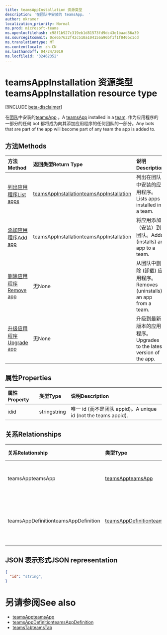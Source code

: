 ```yaml
---
title: teamsAppInstallation 资源类型
description: '在团队中安装的 teamsApp。 '
author: nkramer
localization_priority: Normal
ms.prod: microsoft-teams
ms.openlocfilehash: c98f1b927c319eb1d81573fd9dc43e1baad86a39
ms.sourcegitcommit: 0ce657622f42c510a104156a96bf1f1f040bc1cd
ms.translationtype: MT
ms.contentlocale: zh-CN
ms.lasthandoff: 04/24/2019
ms.locfileid: "32462352"
---
```

# <a name="teamsappinstallation-resource-type"></a><span data-ttu-id="c0129-103">teamsAppInstallation 资源类型</span><span class="sxs-lookup"><span data-stu-id="c0129-103">teamsAppInstallation resource type</span></span>

[!INCLUDE [beta-disclaimer](../../includes/beta-disclaimer.md)]

<span data-ttu-id="c0129-104">在[团队](team.md)中安装的[teamsApp](teamsapp.md) 。</span><span class="sxs-lookup"><span data-stu-id="c0129-104">A [teamsApp](teamsapp.md) installed in a [team](team.md).</span></span> <span data-ttu-id="c0129-105">作为应用程序的一部分的任何 bot 都将成为向其添加应用程序的任何团队的一部分。</span><span class="sxs-lookup"><span data-stu-id="c0129-105">Any bots that are part of the app will become part of any team the app is added to.</span></span>

## <a name="methods"></a><span data-ttu-id="c0129-106">方法</span><span class="sxs-lookup"><span data-stu-id="c0129-106">Methods</span></span>

| <span data-ttu-id="c0129-107">方法</span><span class="sxs-lookup"><span data-stu-id="c0129-107">Method</span></span>       | <span data-ttu-id="c0129-108">返回类型</span><span class="sxs-lookup"><span data-stu-id="c0129-108">Return Type</span></span>  |<span data-ttu-id="c0129-109">说明</span><span class="sxs-lookup"><span data-stu-id="c0129-109">Description</span></span>|
|:---------------|:--------|:----------|
|[<span data-ttu-id="c0129-110">列出应用程序</span><span class="sxs-lookup"><span data-stu-id="c0129-110">List apps</span></span>](../api/teamsappinstallation-list.md) | [<span data-ttu-id="c0129-111">teamsAppInstallation</span><span class="sxs-lookup"><span data-stu-id="c0129-111">teamsAppInstallation</span></span>](teamsapp.md) | <span data-ttu-id="c0129-112">列出在团队中安装的应用程序。</span><span class="sxs-lookup"><span data-stu-id="c0129-112">Lists apps installed in a team.</span></span>|
|[<span data-ttu-id="c0129-113">添加应用程序</span><span class="sxs-lookup"><span data-stu-id="c0129-113">Add app</span></span>](../api/teamsappinstallation-add.md) | [<span data-ttu-id="c0129-114">teamsAppInstallation</span><span class="sxs-lookup"><span data-stu-id="c0129-114">teamsAppInstallation</span></span>](teamsapp.md) | <span data-ttu-id="c0129-115">将应用添加（安装）到团队。</span><span class="sxs-lookup"><span data-stu-id="c0129-115">Adds (installs) an app to a team.</span></span>|
|[<span data-ttu-id="c0129-116">删除应用程序</span><span class="sxs-lookup"><span data-stu-id="c0129-116">Remove app</span></span>](../api/teamsappinstallation-delete.md) | <span data-ttu-id="c0129-117">无</span><span class="sxs-lookup"><span data-stu-id="c0129-117">None</span></span> | <span data-ttu-id="c0129-118">从团队中删除 (卸载) 应用程序。</span><span class="sxs-lookup"><span data-stu-id="c0129-118">Removes (uninstalls) an app from a team.</span></span>|
|[<span data-ttu-id="c0129-119">升级应用程序</span><span class="sxs-lookup"><span data-stu-id="c0129-119">Upgrade app</span></span>](../api/teamsappinstallation-upgrade.md) | <span data-ttu-id="c0129-120">无</span><span class="sxs-lookup"><span data-stu-id="c0129-120">None</span></span> | <span data-ttu-id="c0129-121">升级到最新版本的应用程序。</span><span class="sxs-lookup"><span data-stu-id="c0129-121">Upgrades to the latest version of the app.</span></span>|

## <a name="properties"></a><span data-ttu-id="c0129-122">属性</span><span class="sxs-lookup"><span data-stu-id="c0129-122">Properties</span></span>

| <span data-ttu-id="c0129-123">属性</span><span class="sxs-lookup"><span data-stu-id="c0129-123">Property</span></span>            | <span data-ttu-id="c0129-124">类型</span><span class="sxs-lookup"><span data-stu-id="c0129-124">Type</span></span>     | <span data-ttu-id="c0129-125">说明</span><span class="sxs-lookup"><span data-stu-id="c0129-125">Description</span></span> |
|:------------------- |:-------- |:----------- |
| <span data-ttu-id="c0129-126">id</span><span class="sxs-lookup"><span data-stu-id="c0129-126">id</span></span>                  | <span data-ttu-id="c0129-127">string</span><span class="sxs-lookup"><span data-stu-id="c0129-127">string</span></span>   | <span data-ttu-id="c0129-128">唯一 id (而不是团队 appid)。</span><span class="sxs-lookup"><span data-stu-id="c0129-128">A unique id (not the teams appid).</span></span> |

## <a name="relationships"></a><span data-ttu-id="c0129-129">关系</span><span class="sxs-lookup"><span data-stu-id="c0129-129">Relationships</span></span>

| <span data-ttu-id="c0129-130">关系</span><span class="sxs-lookup"><span data-stu-id="c0129-130">Relationship</span></span>   | <span data-ttu-id="c0129-131">类型</span><span class="sxs-lookup"><span data-stu-id="c0129-131">Type</span></span>    | <span data-ttu-id="c0129-132">说明</span><span class="sxs-lookup"><span data-stu-id="c0129-132">Description</span></span> |
|:---------------|:--------|:----------|
|<span data-ttu-id="c0129-133">teamsApp</span><span class="sxs-lookup"><span data-stu-id="c0129-133">teamsApp</span></span>|[<span data-ttu-id="c0129-134">teamsApp</span><span class="sxs-lookup"><span data-stu-id="c0129-134">teamsApp</span></span>](teamsapp.md)| <span data-ttu-id="c0129-135">已安装的应用程序。</span><span class="sxs-lookup"><span data-stu-id="c0129-135">The app that is installed.</span></span> |
|<span data-ttu-id="c0129-136">teamsAppDefinition</span><span class="sxs-lookup"><span data-stu-id="c0129-136">teamsAppDefinition</span></span>|[<span data-ttu-id="c0129-137">teamsAppDefinition</span><span class="sxs-lookup"><span data-stu-id="c0129-137">teamsAppDefinition</span></span>](teamsapp.md)| <span data-ttu-id="c0129-138">此版本的应用程序的详细信息。</span><span class="sxs-lookup"><span data-stu-id="c0129-138">The details of this version of the app.</span></span> |

## <a name="json-representation"></a><span data-ttu-id="c0129-139">JSON 表示形式</span><span class="sxs-lookup"><span data-stu-id="c0129-139">JSON representation</span></span>

<!-- {
  "blockType": "resource",
  "@odata.type": "microsoft.graph.teamsAppInstallation",
  "baseType": "microsoft.graph.entity"
}-->

```json
{
  "id": "string",
}
```

# <a name="see-also"></a><span data-ttu-id="c0129-140">另请参阅</span><span class="sxs-lookup"><span data-stu-id="c0129-140">See also</span></span>

- [<span data-ttu-id="c0129-141">teamsApp</span><span class="sxs-lookup"><span data-stu-id="c0129-141">teamsApp</span></span>](teamsapp.md)
- [<span data-ttu-id="c0129-142">teamsAppDefinition</span><span class="sxs-lookup"><span data-stu-id="c0129-142">teamsAppDefinition</span></span>](teamsappdefinition.md)
- [<span data-ttu-id="c0129-143">teamsTab</span><span class="sxs-lookup"><span data-stu-id="c0129-143">teamsTab</span></span>](../resources/teamstab.md)


<!-- uuid: 8fcb5dbc-d5aa-4681-8e31-b001d5168d79
2015-10-25 14:57:30 UTC -->
<!--
{
  "type": "#page.annotation",
  "description": "teamsApp resource",
  "keywords": "",
  "section": "documentation",
  "tocPath": "",
  "suppressions": [
    "Error: /api-reference/beta/resources/teamsappinstallation.md:\r\n      Exception processing links.\r\n    System.ArgumentException: Link Definition was null. Link text: !INCLUDE [beta-disclaimer](../../includes/beta-disclaimer.md)\r\n      at ApiDoctor.Validation.DocFile.get_LinkDestinations()\r\n      at ApiDoctor.Validation.DocSet.ValidateLinks(Boolean includeWarnings, String[] relativePathForFiles, IssueLogger issues, Boolean requireFilenameCaseMatch, Boolean printOrphanedFiles)"
  ]
}
-->

